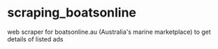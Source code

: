 # scraping_boatsonline
web scraper for boatsonline.au (Australia's marine marketplace) to get details of listed ads
